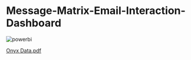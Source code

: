 # Message-Matrix-Email-Interaction-Dashboard

![powerbi](https://github.com/Satwik-uppada/Message-Matrix-Email-Interaction-Dashboard/assets/92086645/0469c8a7-7e5c-4867-822d-b15674041e10)

[Onyx Data.pdf](https://github.com/user-attachments/files/16236981/Onyx.Data.pdf)
